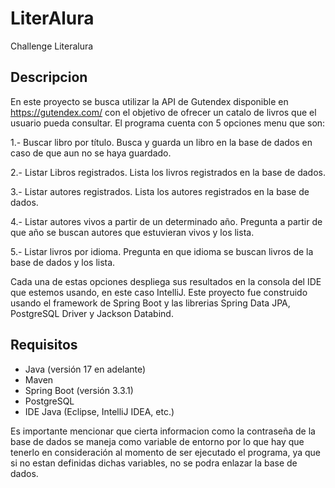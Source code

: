 # LiterAlura
Challenge Literalura

## Descripcion
En este proyecto se busca utilizar la API de Gutendex disponible en https://gutendex.com/ con el objetivo de ofrecer un catalo de livros que el usuario pueda consultar. El programa cuenta con 5 opciones menu que son:

1.- Buscar libro por título. Busca y guarda un libro en la base de dados en caso de que aun no se haya guardado.

2.- Listar Libros registrados. Lista los livros registrados en la base de dados.

3.- Listar autores registrados. Lista los autores registrados en la base de dados.

4.- Listar autores vivos a partir de un determinado año. Pregunta a partir de que año se buscan autores que estuvieran vivos y los lista.

5.- Listar livros por idioma. Pregunta en que idioma se buscan livros de la base de dados y los lista. 

Cada una de estas opciones despliega sus resultados en la consola del IDE que estemos usando, en este caso IntelliJ. Este proyecto fue construido usando el framework de Spring Boot y las librerias Spring Data JPA, PostgreSQL Driver y Jackson Databind.


## Requisitos 
* Java (versión 17 en adelante)
* Maven 
* Spring Boot (versión 3.3.1)
* PostgreSQL
* IDE Java (Eclipse, IntelliJ IDEA, etc.)

Es importante mencionar que cierta informacion como la contraseña de la base de dados se maneja como variable de entorno por lo que hay que tenerlo en consideración al momento de ser ejecutado el programa, ya que si no estan definidas dichas variables, no se podra enlazar la base de dados. 


